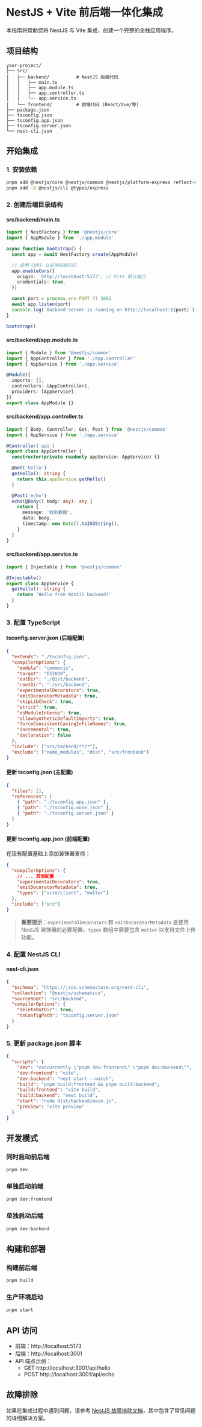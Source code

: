 # NestJS + Vite 前后端一体化集成

本指南将帮助您将 NestJS 与 Vite 集成，创建一个完整的全栈应用程序。

## 项目结构

```
your-project/
├── src/
│   ├── backend/          # NestJS 后端代码
│   │   ├── main.ts
│   │   ├── app.module.ts
│   │   ├── app.controller.ts
│   │   └── app.service.ts
│   └── frontend/         # 前端代码 (React/Vue/等)
├── package.json
├── tsconfig.json
├── tsconfig.app.json
├── tsconfig.server.json
└── nest-cli.json
```

## 开始集成

### 1. 安装依赖

```bash
pnpm add @nestjs/core @nestjs/common @nestjs/platform-express reflect-metadata
pnpm add -D @nestjs/cli @types/express
```

### 2. 创建后端目录结构

#### src/backend/main.ts

```typescript
import { NestFactory } from '@nestjs/core'
import { AppModule } from './app.module'

async function bootstrap() {
  const app = await NestFactory.create(AppModule)

  // 启用 CORS 以支持前端访问
  app.enableCors({
    origin: 'http://localhost:5173', // Vite 默认端口
    credentials: true,
  })

  const port = process.env.PORT ?? 3001
  await app.listen(port)
  console.log(`Backend server is running on http://localhost:${port}`)
}

bootstrap()
```

#### src/backend/app.module.ts

```typescript
import { Module } from '@nestjs/common'
import { AppController } from './app.controller'
import { AppService } from './app.service'

@Module({
  imports: [],
  controllers: [AppController],
  providers: [AppService],
})
export class AppModule {}
```

#### src/backend/app.controller.ts

```typescript
import { Body, Controller, Get, Post } from '@nestjs/common'
import { AppService } from './app.service'

@Controller('api')
export class AppController {
  constructor(private readonly appService: AppService) {}

  @Get('hello')
  getHello(): string {
    return this.appService.getHello()
  }

  @Post('echo')
  echo(@Body() body: any): any {
    return {
      message: '收到数据',
      data: body,
      timestamp: new Date().toISOString(),
    }
  }
}
```

#### src/backend/app.service.ts

```typescript
import { Injectable } from '@nestjs/common'

@Injectable()
export class AppService {
  getHello(): string {
    return 'Hello from NestJS backend!'
  }
}
```

### 3. 配置 TypeScript

#### tsconfig.server.json (后端配置)

```json
{
  "extends": "./tsconfig.json",
  "compilerOptions": {
    "module": "commonjs",
    "target": "ES2020",
    "outDir": "./dist/backend",
    "rootDir": "./src/backend",
    "experimentalDecorators": true,
    "emitDecoratorMetadata": true,
    "skipLibCheck": true,
    "strict": true,
    "esModuleInterop": true,
    "allowSyntheticDefaultImports": true,
    "forceConsistentCasingInFileNames": true,
    "incremental": true,
    "declaration": false
  },
  "include": ["src/backend/**/*"],
  "exclude": ["node_modules", "dist", "src/frontend"]
}
```

#### 更新 tsconfig.json (主配置)

```json
{
  "files": [],
  "references": [
    { "path": "./tsconfig.app.json" },
    { "path": "./tsconfig.node.json" },
    { "path": "./tsconfig.server.json" }
  ]
}
```

#### 更新 tsconfig.app.json (前端配置)

在现有配置基础上添加装饰器支持：

```json
{
  "compilerOptions": {
    // ... 其他配置
    "experimentalDecorators": true,
    "emitDecoratorMetadata": true,
    "types": ["vite/client", "multer"]
  },
  "include": ["src"]
}
```

> **重要提示**：`experimentalDecorators` 和 `emitDecoratorMetadata` 是使用 NestJS 装饰器的必要配置。`types` 数组中需要包含 `multer` 以支持文件上传功能。

### 4. 配置 NestJS CLI

#### nest-cli.json

```json
{
  "$schema": "https://json.schemastore.org/nest-cli",
  "collection": "@nestjs/schematics",
  "sourceRoot": "src/backend",
  "compilerOptions": {
    "deleteOutDir": true,
    "tsConfigPath": "tsconfig.server.json"
  }
}
```

### 5. 更新 package.json 脚本

```json
{
  "scripts": {
    "dev": "concurrently \"pnpm dev:frontend\" \"pnpm dev:backend\"",
    "dev:frontend": "vite",
    "dev:backend": "nest start --watch",
    "build": "pnpm build:frontend && pnpm build:backend",
    "build:frontend": "vite build",
    "build:backend": "nest build",
    "start": "node dist/backend/main.js",
    "preview": "vite preview"
  }
}
```

## 开发模式

### 同时启动前后端

```bash
pnpm dev
```

### 单独启动前端

```bash
pnpm dev:frontend
```

### 单独启动后端

```bash
pnpm dev:backend
```

## 构建和部署

### 构建前后端

```bash
pnpm build
```

### 生产环境启动

```bash
pnpm start
```

## API 访问

- 前端：http://localhost:5173
- 后端：http://localhost:3001
- API 端点示例：
  - GET http://localhost:3001/api/hello
  - POST http://localhost:3001/api/echo

## 故障排除

如果在集成过程中遇到问题，请参考 [NestJS 故障排除文档](./troubleshooting.md)，其中包含了常见问题的详细解决方案。
